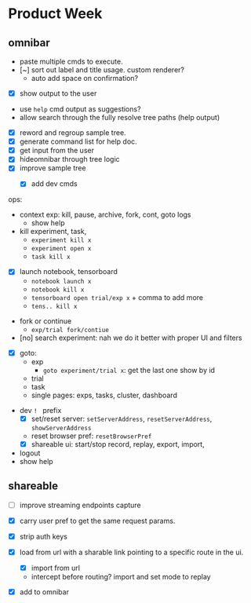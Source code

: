 # Product Week


## omnibar

- paste multiple cmds to execute.
- [~] sort out label and title usage. custom renderer? 
  - auto add space on confirmation?
- [x] show output to the user
- use `help` cmd output as suggestions? 
- allow search through the fully resolve tree paths (help output)

- [x] reword and regroup sample tree.
- [x] generate command list for help doc.
- [x] get input from the user
- [x] hideomnibar through tree logic
- [x] improve sample tree
  - [x] add dev cmds


ops:
- context exp: kill, pause, archive, fork, cont, goto logs
  - show help
- kill experiment, task,
  - `experiment kill x`
  - `experiment open x`
  - `task kill x`
- [x] launch notebook, tensorboard
  - `notebook launch x`
  - `notebook kill x`
  - `tensorboard open trial/exp x` + comma to add more
  - `tens.. kill x`
- fork or continue
  - `exp/trial fork/contiue`
- [no] search experiment: nah we do it better with proper UI and filters
- [x] goto: 
  - exp
    - `goto experiment/trial x`: get the last one show by id
  - trial
  - task
  - single pages: exps, tasks, cluster, dashboard
- dev `! ` prefix
  - [x] set/reset server: `setServerAddress`, `resetServerAddress`, `showServerAddress`
  - reset browser pref: `resetBrowserPref`
  - [x] shareable ui: start/stop record, replay, export, import,
- logout
- show help



## shareable

- [ ] improve streaming endpoints capture
- [x] carry user pref to get the same request params.
- [x] strip auth keys
- [x] load from url with a sharable link pointing to a specific route in the ui.
  - [x] import from url
  - intercept before routing? import and set mode to replay
- [x] add to omnibar
  
